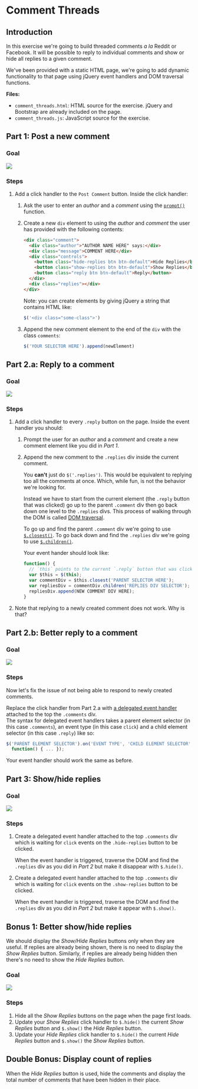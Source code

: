 # Comment Threads

## Introduction

In this exercise we're going to build threaded comments *a la* Reddit or
Facebook. It will be possible to reply to individual comments and show or hide
all replies to a given comment.

We've been provided with a static HTML page, we're going to add dynamic
functionality to that page using jQuery event handlers and DOM traversal
functions.

**Files:**

- `comment_threads.html`: HTML source for the exercise. jQuery and Bootstrap are
  already included on the page.
- `comment_threads.js`: JavaScript source for the exercise.

## Part 1: Post a new comment

### Goal

![](https://cl.ly/0L1R3a133T3v/Screen%20Recording%202016-12-22%20at%2012.18%20PM.gif)

### Steps

1. Add a click handler to the `Post Comment` button. Inside the click handler:

    1. Ask the user to enter an *author* and a *comment* using the
      [`prompt()`](https://developer.mozilla.org/en-US/docs/Web/API/Window/prompt)
      function.
    1. Create a new `div` element to using the *author* and *comment* the user has provided with the following contents:

        ```html
        <div class="comment">
          <div class="author">"AUTHOR NAME HERE" says:</div>
          <div class="message">COMMENT HERE</div>
          <div class="controls">
            <button class="hide-replies btn btn-default">Hide Replies</button>
            <button class="show-replies btn btn-default">Show Replies</button>
            <button class="reply btn btn-default">Reply</button>
          </div>
          <div class="replies"></div>
        </div>
        ```

        Note: you can create elements by giving jQuery a string that contains
        HTML like:

        ```javascript
        $('<div class="some-class">')
        ```

    1. Append the new comment element to the end of the `div` with the class
      `comments`:

        ```javascript
        $('YOUR SELECTOR HERE').append(newElement)
        ```

## Part 2.a: Reply to a comment

### Goal

![](https://cl.ly/0F3k402I0N12/Screen%20Recording%202016-12-22%20at%2002.45%20PM.gif)

### Steps

1. Add a click handler to every `.reply` button on the page.  Inside the event handler you should:

    1. Prompt the user for an *author* and a *comment* and create a new comment
      element like you did in *Part 1*.

    1. Append the new comment to the `.replies` div inside the current
      comment.

          You **can't** just do `$('.replies')`. This would be equivalent to replying
          too all the comments at once. Which, while fun, is not the behavior we're
          looking for.

          Instead we have to start from the current element (the `.reply` button
          that was clicked) go up to the parent `.comment` div then go back down
          one level to the `.replies` divs.
          This process of walking through the DOM is called
          [DOM traversal](http://api.jquery.com/category/traversing/).

          To go up and find the parent `.comment` div we're going to use
          [`$.closest()`](http://api.jquery.com/closest/).
          To go back down and find the `.replies` div we're going to use
          [`$.children()`](http://api.jquery.com/children/).

          Your event hander should look like:

          ```javascript
          function() {
            // `this` points to the current `.reply` button that was clicked
            var $this = $(this);
            var commentDiv = $this.closest('PARENT SELECTOR HERE');
            var repliesDiv = commentDiv.children('REPLIES DIV SELECTOR');
            repliesDiv.append(NEW COMMENT DIV HERE);
          }
          ```

1. Note that replying to a newly created comment does not work. Why is that?

## Part 2.b: Better reply to a comment

### Goal

![](https://cl.ly/303i0Y3d1637/Screen%20Recording%202016-12-22%20at%2002.47%20PM.gif)

### Steps

Now let's fix the issue of not being able to respond to newly created
comments.

Replace the click handler from Part 2.a with
[a delegated event handler](http://api.jquery.com/on/#on-events-selector-data-handler)
attached to the top the `.comments` div. <br>
The syntax for delegated event handlers takes a parent element selector (in
this case `.comments`), an event type (in this case `click`) and a child
element selector (in this case `.reply`) like so:

```javascript
$('PARENT ELEMENT SELECTOR').on('EVENT TYPE', 'CHILD ELEMENT SELECTOR',
  function() { ... });
```

Your event handler should work the same as before.

## Part 3: Show/hide replies

### Goal

![](https://cl.ly/362T0F0s0C2p/Screen%20Recording%202016-12-22%20at%2002.55%20PM.gif)

### Steps

1. Create a delegated event handler attached to the top `.comments` div
  which is waiting for `click` events on the `.hide-replies` button to be
  clicked.

    When the event handler is triggered, traverse the DOM and find the `.replies` div as you did in *Part 2* but make it disappear with `$.hide()`.
1. Create a delegated event handler attached to the top `.comments` div
  which is waiting for `click` events on the `.show-replies` button to be
  clicked.

    When the event handler is triggered, traverse the DOM and find the `.replies`
    div as you did in *Part 2* but make it appear with `$.show()`.

## Bonus 1: Better show/hide replies

We should display the *Show/Hide Replies* buttons only when they are useful.
If replies are already being shown, there is no need to display the
*Show Replies* button. Similarly, if replies are already being hidden then
there's no need to show the *Hide Replies* button.

### Goal

![](https://cl.ly/251y3Z2Y3M12/Screen%20Recording%202016-12-22%20at%2006.38%20PM.gif)

### Steps

1. Hide all the *Show Replies* buttons on the page when the page first
  loads.
1. Update your *Show Replies* click handler to `$.hide()` the current
  *Show Replies* button and `$.show()` the *Hide Replies* button.
1. Update your *Hide Replies* click handler to `$.hide()` the current
  *Hide Replies* button and `$.show()` the *Show Replies* button.

## Double Bonus: Display count of replies

When the *Hide Replies* button is used, hide the comments and display the
total number of comments that have been hidden in their place.
